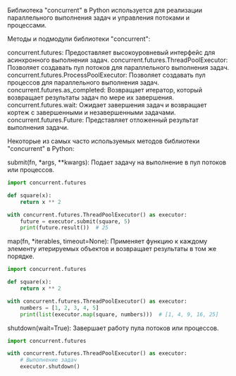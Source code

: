Библиотека "concurrent" в Python используется для реализации параллельного выполнения задач и управления потоками и процессами.

Методы и подмодули библиотеки "concurrent":

concurrent.futures: Предоставляет высокоуровневый интерфейс для асинхронного выполнения задач.
concurrent.futures.ThreadPoolExecutor: Позволяет создавать пул потоков для параллельного выполнения задач.
concurrent.futures.ProcessPoolExecutor: Позволяет создавать пул процессов для параллельного выполнения задач.
concurrent.futures.as_completed: Возвращает итератор, который возвращает результаты задач по мере их завершения.
concurrent.futures.wait: Ожидает завершения задач и возвращает кортеж с завершенными и незавершенными задачами.
concurrent.futures.Future: Представляет отложенный результат выполнения задачи.

Некоторые из самых часто используемых методов библиотеки "concurrent" в Python:

submit(fn, *args, **kwargs): Подает задачу на выполнение в пул потоков или процессов.

```python
import concurrent.futures

def square(x):
    return x ** 2

with concurrent.futures.ThreadPoolExecutor() as executor:
    future = executor.submit(square, 5)
    print(future.result())  # 25
```

map(fn, *iterables, timeout=None): Применяет функцию к каждому элементу итерируемых объектов и возвращает результаты в том же порядке.

```python
import concurrent.futures

def square(x):
    return x ** 2

with concurrent.futures.ThreadPoolExecutor() as executor:
    numbers = [1, 2, 3, 4, 5]
    print(list(executor.map(square, numbers)))  # [1, 4, 9, 16, 25]
```

shutdown(wait=True): Завершает работу пула потоков или процессов.

```python
import concurrent.futures

with concurrent.futures.ThreadPoolExecutor() as executor:
    # Выполнение задач
    executor.shutdown()
```
